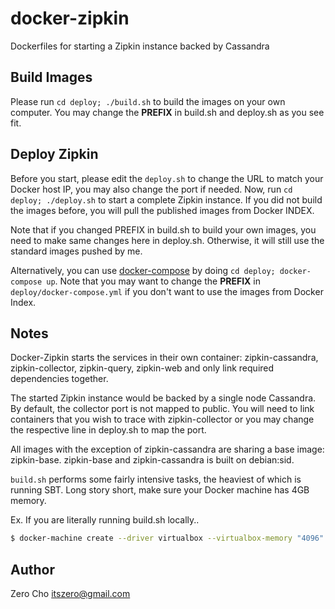 # docker-zipkin

Dockerfiles for starting a Zipkin instance backed by Cassandra

## Build Images

Please run `cd deploy; ./build.sh` to build the images on your own computer.
You may change the **PREFIX** in build.sh and deploy.sh as you see fit.

## Deploy Zipkin

Before you start, please edit the `deploy.sh` to change the URL to match your
Docker host IP, you may also change the port if needed. Now, run `cd deploy;
./deploy.sh` to start a complete Zipkin instance. If you did not build the
images before, you will pull the published images from Docker INDEX.

Note that if you changed PREFIX in build.sh to build your own images, you need
to make same changes here in deploy.sh. Otherwise, it will still use the
standard images pushed by me.

Alternatively, you can use
[docker-compose](https://docs.docker.com/compose/) by doing `cd
deploy; docker-compose up`. Note that you may want to change the
**PREFIX** in `deploy/docker-compose.yml` if you don't want to use the
images from Docker Index.

## Notes

Docker-Zipkin starts the services in their own container: zipkin-cassandra,
zipkin-collector, zipkin-query, zipkin-web and only link required dependencies
together.

The started Zipkin instance would be backed by a single node Cassandra. By
default, the collector port is not mapped to public. You will need to link
containers that you wish to trace with zipkin-collector or you may change the
respective line in deploy.sh to map the port.

All images with the exception of zipkin-cassandra are sharing a base image:
zipkin-base. zipkin-base and zipkin-cassandra is built on debian:sid.

`build.sh` performs some fairly intensive tasks, the heaviest of which is running
SBT. Long story short, make sure your Docker machine has 4GB memory.

Ex. If you are literally running build.sh locally..
```bash
$ docker-machine create --driver virtualbox --virtualbox-memory "4096" dev
```
## Author

Zero Cho <itszero@gmail.com>
